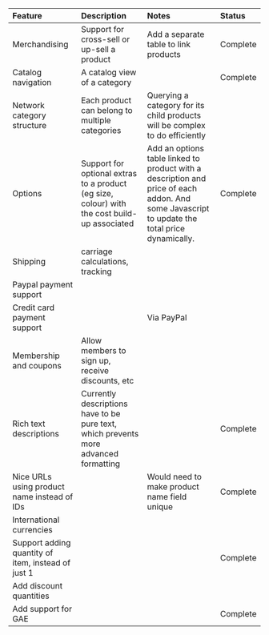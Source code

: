 | **Feature** | **Description** | **Notes** | **Status** |
|:------------|:----------------|:----------|:-----------|
| Merchandising | Support for cross-sell or up-sell a product | Add a separate table to link products | Complete |
| Catalog navigation | A catalog view of a category |  | Complete |
| Network category structure | Each product can belong to multiple categories | Querying a category for its child products will be complex to do efficiently |  |
| Options | Support for optional extras to a product (eg size, colour) with the cost build-up associated | Add an options table linked to product with a description and price of each addon. And some Javascript to update the total price dynamically. | Complete |
| Shipping | carriage calculations, tracking |  |  |
| Paypal payment support |  |  |  |
| Credit card payment support |  | Via PayPal |  |
| Membership and coupons | Allow members to sign up, receive discounts, etc |  |  |
| Rich text descriptions | Currently descriptions have to be pure text, which prevents more advanced formatting |  | Complete |
| Nice URLs using product name instead of IDs |  | Would need to make product name field unique | Complete |
| International currencies |  |  |  |
| Support adding quantity of item, instead of just 1 |  |  | Complete |
| Add discount quantities |  |  |  |
| Add support for GAE |  |  | Complete |